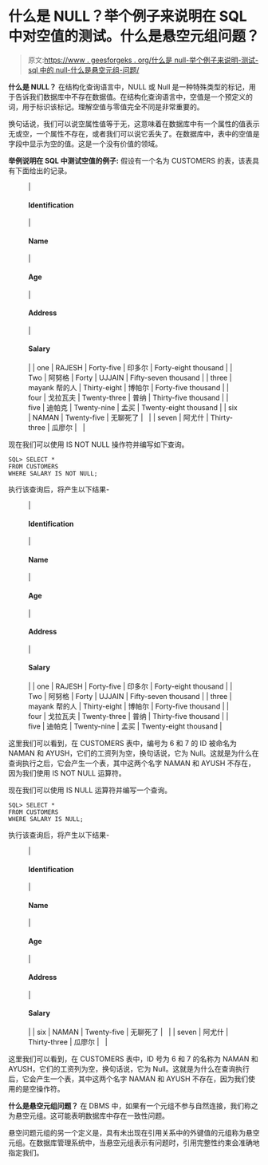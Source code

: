# 什么是 NULL？举个例子来说明在 SQL 中对空值的测试。什么是悬空元组问题？

> 原文:[https://www . geesforgeks . org/什么是 null-举个例子来说明-测试-sql 中的 null-什么是悬空元组-问题/](https://www.geeksforgeeks.org/what-is-null-give-an-example-to-illustrate-testing-for-null-in-sql-what-is-dangling-tuple-problem/)

**什么是 NULL？**
在结构化查询语言中，NULL 或 Null 是一种特殊类型的标记，用于告诉我们数据库中不存在数据值。在结构化查询语言中，空值是一个预定义的词，用于标识该标记。理解空值与零值完全不同是非常重要的。

换句话说，我们可以说空属性值等于无，这意味着在数据库中有一个属性的值表示无或空，一个属性不存在，或者我们可以说它丢失了。在数据库中，表中的空值是字段中显示为空的值。这是一个没有价值的领域。

**举例说明在 SQL 中测试空值的例子:**
假设有一个名为 CUSTOMERS 的表，该表具有下面给出的记录。

<figure class="table">

| 

#### Identification

 | 

#### Name

 | 

#### Age

 | 

#### Address

 | 

#### Salary

 |
| one | RAJESH | Forty-five | 印多尔 | Forty-eight thousand |
| Two | 阿努格 | Forty | UJJAIN | Fifty-seven thousand |
| three | mayank 帮的人 | Thirty-eight | 博帕尔 | Forty-five thousand |
| four | 戈拉瓦夫 | Twenty-three | 普纳 | Thirty-five thousand |
| five | 迪帕克 | Twenty-nine | 孟买 | Twenty-eight thousand |
| six | NAMAN | Twenty-five | 无聊死了 |   |
| seven | 阿尤什 | Thirty-three | 瓜廖尔 |   |

</figure>

现在我们可以使用 IS NOT NULL 操作符并编写如下查询。

```
SQL> SELECT * 
FROM CUSTOMERS 
WHERE SALARY IS NOT NULL;
```

执行该查询后，将产生以下结果-

<figure class="table">

| 

#### Identification

 | 

#### Name

 | 

#### Age

 | 

#### Address

 | 

#### Salary

 |
| one | RAJESH | Forty-five | 印多尔 | Forty-eight thousand |
| Two | 阿努格 | Forty | UJJAIN | Fifty-seven thousand |
| three | mayank 帮的人 | Thirty-eight | 博帕尔 | Forty-five thousand |
| four | 戈拉瓦夫 | Twenty-three | 普纳 | Thirty-five thousand |
| five | 迪帕克 | Twenty-nine | 孟买 | Twenty-eight thousand |

</figure>

这里我们可以看到，在 CUSTOMERS 表中，编号为 6 和 7 的 ID 被命名为 NAMAN 和 AYUSH，它们的工资列为空，换句话说，它为 Null。这就是为什么在查询执行之后，它会产生一个表，其中这两个名字 NAMAN 和 AYUSH 不存在，因为我们使用 IS NOT NULL 运算符。

现在我们可以使用 IS NULL 运算符并编写一个查询。

```
SQL> SELECT * 
FROM CUSTOMERS 
WHERE SALARY IS NULL;
```

执行该查询后，将产生以下结果-

<figure class="table">

| 

#### Identification

 | 

#### Name

 | 

#### Age

 | 

#### Address

 | 

#### Salary

 |
| six | NAMAN | Twenty-five | 无聊死了 |   |
| seven | 阿尤什 | Thirty-three | 瓜廖尔 |   |

</figure>

这里我们可以看到，在 CUSTOMERS 表中，ID 号为 6 和 7 的名称为 NAMAN 和 AYUSH，它们的工资列为空，换句话说，它为 Null。这就是为什么在查询执行后，它会产生一个表，其中这两个名字 NAMAN 和 AYUSH 不存在，因为我们使用的是空操作符。

**什么是悬空元组问题？**
在 DBMS 中，如果有一个元组不参与自然连接，我们称之为悬空元组。这可能表明数据库中存在一致性问题。

悬空问题元组的另一个定义是，具有未出现在引用关系中的外键值的元组称为悬空元组。在数据库管理系统中，当悬空元组表示有问题时，引用完整性约束会准确地指定我们。